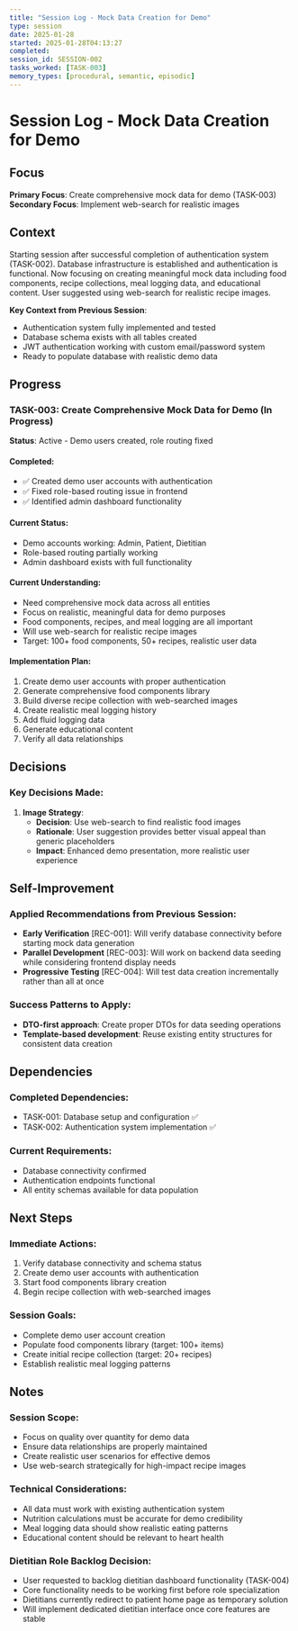 ```yaml
---
title: "Session Log - Mock Data Creation for Demo"
type: session
date: 2025-01-28
started: 2025-01-28T04:13:27
completed: 
session_id: SESSION-002
tasks_worked: [TASK-003]
memory_types: [procedural, semantic, episodic]
---
```


# Session Log - Mock Data Creation for Demo

## Focus

**Primary Focus**: Create comprehensive mock data for demo (TASK-003)  
**Secondary Focus**: Implement web-search for realistic images

## Context

Starting session after successful completion of authentication system (TASK-002). Database infrastructure is established and authentication is functional. Now focusing on creating meaningful mock data including food components, recipe collections, meal logging data, and educational content. User suggested using web-search for realistic recipe images.

**Key Context from Previous Session**:
- Authentication system fully implemented and tested
- Database schema exists with all tables created
- JWT authentication working with custom email/password system
- Ready to populate database with realistic demo data

## Progress

### TASK-003: Create Comprehensive Mock Data for Demo (In Progress)

**Status**: Active - Demo users created, role routing fixed

#### Completed:
- ✅ Created demo user accounts with authentication
- ✅ Fixed role-based routing issue in frontend
- ✅ Identified admin dashboard functionality

#### Current Status:
- Demo accounts working: Admin, Patient, Dietitian
- Role-based routing partially working
- Admin dashboard exists with full functionality

#### Current Understanding:
- Need comprehensive mock data across all entities
- Focus on realistic, meaningful data for demo purposes
- Food components, recipes, and meal logging are all important
- Will use web-search for realistic recipe images
- Target: 100+ food components, 50+ recipes, realistic user data

#### Implementation Plan:
1. Create demo user accounts with proper authentication
2. Generate comprehensive food components library
3. Build diverse recipe collection with web-searched images
4. Create realistic meal logging history
5. Add fluid logging data
6. Generate educational content
7. Verify all data relationships

## Decisions

### Key Decisions Made:

1. **Image Strategy**: 
   - **Decision**: Use web-search to find realistic food images
   - **Rationale**: User suggestion provides better visual appeal than generic placeholders
   - **Impact**: Enhanced demo presentation, more realistic user experience

## Self-Improvement

### Applied Recommendations from Previous Session:

- **Early Verification** [REC-001]: Will verify database connectivity before starting mock data generation
- **Parallel Development** [REC-003]: Will work on backend data seeding while considering frontend display needs
- **Progressive Testing** [REC-004]: Will test data creation incrementally rather than all at once

### Success Patterns to Apply:
- **DTO-first approach**: Create proper DTOs for data seeding operations
- **Template-based development**: Reuse existing entity structures for consistent data creation

## Dependencies

### Completed Dependencies:
- TASK-001: Database setup and configuration ✅
- TASK-002: Authentication system implementation ✅

### Current Requirements:
- Database connectivity confirmed
- Authentication endpoints functional
- All entity schemas available for data population

## Next Steps

### Immediate Actions:
1. Verify database connectivity and schema status
2. Create demo user accounts with authentication
3. Start food components library creation
4. Begin recipe collection with web-searched images

### Session Goals:
- Complete demo user account creation
- Populate food components library (target: 100+ items)
- Create initial recipe collection (target: 20+ recipes)
- Establish realistic meal logging patterns

## Notes

### Session Scope:
- Focus on quality over quantity for demo data
- Ensure data relationships are properly maintained
- Create realistic user scenarios for effective demos
- Use web-search strategically for high-impact recipe images

### Technical Considerations:
- All data must work with existing authentication system
- Nutrition calculations must be accurate for demo credibility
- Meal logging data should show realistic eating patterns
- Educational content should be relevant to heart health

### Dietitian Role Backlog Decision:
- User requested to backlog dietitian dashboard functionality (TASK-004)
- Core functionality needs to be working first before role specialization
- Dietitians currently redirect to patient home page as temporary solution
- Will implement dedicated dietitian interface once core features are stable 